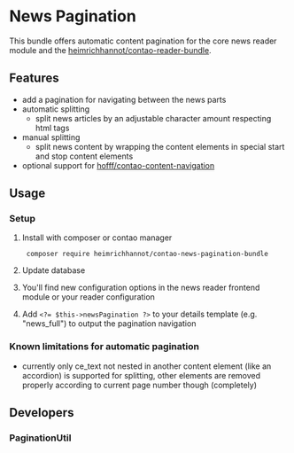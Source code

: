 # News Pagination

This bundle offers automatic content pagination for the core news reader module and the [heimrichhannot/contao-reader-bundle](https://github.com/heimrichhannot/contao-reader-bundle).

## Features

- add a pagination for navigating between the news parts
- automatic splitting
    - split news articles by an adjustable character amount respecting html tags
- manual splitting
    - split news content by wrapping the content elements in special start and stop content elements
- optional support for [hofff/contao-content-navigation](https://github.com/hofff/contao-content-navigation)

## Usage

### Setup

1. Install with composer or contao manager

        composer require heimrichhannot/contao-news-pagination-bundle

1. Update database
1. You'll find new configuration options in the news reader frontend module or your reader configuration
1. Add `<?= $this->newsPagination ?>` to your details template (e.g. "news_full") to output the pagination navigation

### Known limitations for automatic pagination

- currently only ce_text not nested in another content element (like an accordion) is supported for splitting, other elements are removed properly according to current page number though (completely)

## Developers

### PaginationUtil

